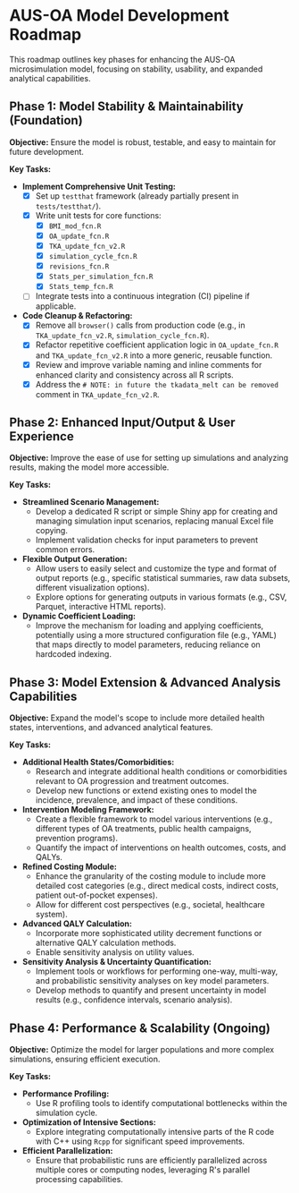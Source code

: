 # AUS-OA Model Development Roadmap

This roadmap outlines key phases for enhancing the AUS-OA microsimulation model, focusing on stability, usability, and expanded analytical capabilities.

## Phase 1: Model Stability & Maintainability (Foundation)

**Objective:** Ensure the model is robust, testable, and easy to maintain for future development.

**Key Tasks:**

*   **Implement Comprehensive Unit Testing:**
    *   [x] Set up `testthat` framework (already partially present in `tests/testthat/`).
    *   [x] Write unit tests for core functions:
        *   [x] `BMI_mod_fcn.R`
        *   [x] `OA_update_fcn.R`
        *   [x] `TKA_update_fcn_v2.R`
        *   [x] `simulation_cycle_fcn.R`
        *   [x] `revisions_fcn.R`
        *   [x] `Stats_per_simulation_fcn.R`
        *   [x] `Stats_temp_fcn.R`
    *   [ ] Integrate tests into a continuous integration (CI) pipeline if applicable.
*   **Code Cleanup & Refactoring:**
    *   [x] Remove all `browser()` calls from production code (e.g., in `TKA_update_fcn_v2.R`, `simulation_cycle_fcn.R`).
    *   [x] Refactor repetitive coefficient application logic in `OA_update_fcn.R` and `TKA_update_fcn_v2.R` into a more generic, reusable function.
    *   [x] Review and improve variable naming and inline comments for enhanced clarity and consistency across all R scripts.
    *   [x] Address the `# NOTE: in future the tkadata_melt can be removed` comment in `TKA_update_fcn_v2.R`.

## Phase 2: Enhanced Input/Output & User Experience

**Objective:** Improve the ease of use for setting up simulations and analyzing results, making the model more accessible.

**Key Tasks:**

*   **Streamlined Scenario Management:**
    *   Develop a dedicated R script or simple Shiny app for creating and managing simulation input scenarios, replacing manual Excel file copying.
    *   Implement validation checks for input parameters to prevent common errors.
*   **Flexible Output Generation:**
    *   Allow users to easily select and customize the type and format of output reports (e.g., specific statistical summaries, raw data subsets, different visualization options).
    *   Explore options for generating outputs in various formats (e.g., CSV, Parquet, interactive HTML reports).
*   **Dynamic Coefficient Loading:**
    *   Improve the mechanism for loading and applying coefficients, potentially using a more structured configuration file (e.g., YAML) that maps directly to model parameters, reducing reliance on hardcoded indexing.

## Phase 3: Model Extension & Advanced Analysis Capabilities

**Objective:** Expand the model's scope to include more detailed health states, interventions, and advanced analytical features.

**Key Tasks:**

*   **Additional Health States/Comorbidities:**
    *   Research and integrate additional health conditions or comorbidities relevant to OA progression and treatment outcomes.
    *   Develop new functions or extend existing ones to model the incidence, prevalence, and impact of these conditions.
*   **Intervention Modeling Framework:**
    *   Create a flexible framework to model various interventions (e.g., different types of OA treatments, public health campaigns, prevention programs).
    *   Quantify the impact of interventions on health outcomes, costs, and QALYs.
*   **Refined Costing Module:**
    *   Enhance the granularity of the costing module to include more detailed cost categories (e.g., direct medical costs, indirect costs, patient out-of-pocket expenses).
    *   Allow for different cost perspectives (e.g., societal, healthcare system).
*   **Advanced QALY Calculation:**
    *   Incorporate more sophisticated utility decrement functions or alternative QALY calculation methods.
    *   Enable sensitivity analysis on utility values.
*   **Sensitivity Analysis & Uncertainty Quantification:**
    *   Implement tools or workflows for performing one-way, multi-way, and probabilistic sensitivity analyses on key model parameters.
    *   Develop methods to quantify and present uncertainty in model results (e.g., confidence intervals, scenario analysis).

## Phase 4: Performance & Scalability (Ongoing)

**Objective:** Optimize the model for larger populations and more complex simulations, ensuring efficient execution.

**Key Tasks:**

*   **Performance Profiling:**
    *   Use R profiling tools to identify computational bottlenecks within the simulation cycle.
*   **Optimization of Intensive Sections:**
    *   Explore integrating computationally intensive parts of the R code with C++ using `Rcpp` for significant speed improvements.
*   **Efficient Parallelization:**
    *   Ensure that probabilistic runs are efficiently parallelized across multiple cores or computing nodes, leveraging R's parallel processing capabilities.
